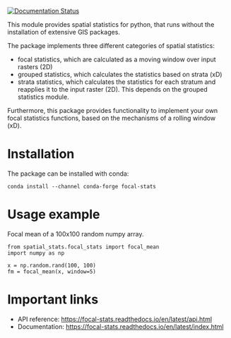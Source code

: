 [![Documentation Status](https://readthedocs.org/projects/focal-stats/badge/?version=latest)](https://focal-stats.readthedocs.io/en/latest/?badge=latest)

This module provides spatial statistics for python, that runs without the installation of extensive GIS packages.

The package implements three different categories of spatial statistics:
- focal statistics, which are calculated as a moving window over input rasters (2D)
- grouped statistics, which calculates the statistics based on strata (xD)
- strata statistics, which calculates the statistics for each stratum and reapplies it to the input raster (2D). This 
depends on the grouped statistics module.

Furthermore, this package provides functionality to implement your own focal statistics functions, based on the 
mechanisms of a rolling window (xD).

# Installation

The package can be installed with conda:

```
conda install --channel conda-forge focal-stats
```

# Usage example

Focal mean of a 100x100 random numpy array.

```
from spatial_stats.focal_stats import focal_mean
import numpy as np

x = np.random.rand(100, 100)
fm = focal_mean(x, window=5)
```

# Important links

- API reference: https://focal-stats.readthedocs.io/en/latest/api.html
- Documentation: https://focal-stats.readthedocs.io/en/latest/index.html
